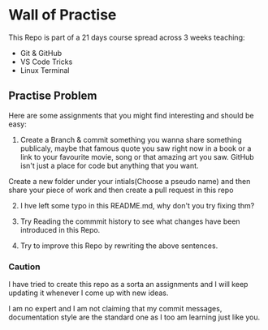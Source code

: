
# Wall of Practise

This Repo is part of a 21 days course spread across 3 weeks teaching:

- Git & GitHub
- VS Code Tricks
- Linux Terminal

## Practise Problem

Here are some assignments that you might find interesting and should be easy:

1. Create a Branch & commit something you wanna share something publicaly, maybe that famous quote you saw right now in a book or a link to your favourite movie, song or that amazing art you saw. GitHub isn't just a place for code but anything that you want. 

Create a new folder under your intials(Choose a pseudo name) and then share your piece of work and then create a pull request in this repo

2. I hve left some typo in this README.md, why don't you try fixing thm?

3. Try Reading the commmit history to see what changes have been introduced in this Repo.

4. Try to improve this Repo by rewriting the above sentences.

### Caution

I have tried to create this repo as a sorta an assignments and I will keep updating it whenever I come up with new ideas.

I am no expert and I am not claiming that my commit messages, documentation style are the standard one as I too am learning just like you.


